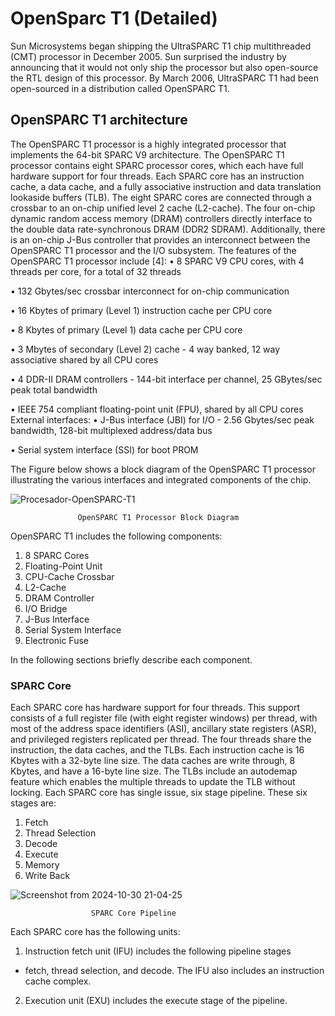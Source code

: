# OpenSparc T1 (Detailed)
Sun Microsystems began shipping the UltraSPARC T1 chip multithreaded (CMT) processor in December 2005. Sun surprised the
industry by announcing that it would not only ship the processor
but also open-source the RTL design of this processor. By March
2006, UltraSPARC T1 had been open-sourced in a distribution called
OpenSPARC T1.

## OpenSPARC T1 architecture
The OpenSPARC T1 processor is a highly integrated processor that
implements the 64-bit SPARC V9 architecture. The OpenSPARC
T1 processor contains eight SPARC processor cores, which each have
full hardware support for four threads. Each SPARC core has an
instruction cache, a data cache, and a fully associative instruction
and data translation lookaside buffers (TLB). The eight SPARC cores
are connected through a crossbar to an on-chip unified level 2 cache
(L2-cache).
The four on-chip dynamic random access memory (DRAM) controllers directly interface to the double data rate-synchronous DRAM
(DDR2 SDRAM). Additionally, there is an on-chip J-Bus controller
that provides an interconnect between the OpenSPARC T1 processor
and the I/O subsystem.
The features of the OpenSPARC T1 processor include [4]:
• 8 SPARC V9 CPU cores, with 4 threads per core, for a total of
32 threads

• 132 Gbytes/sec crossbar interconnect for on-chip communication

• 16 Kbytes of primary (Level 1) instruction cache per CPU core

• 8 Kbytes of primary (Level 1) data cache per CPU core

• 3 Mbytes of secondary (Level 2) cache - 4 way banked, 12 way
associative shared by all CPU cores

• 4 DDR-II DRAM controllers - 144-bit interface per channel, 25
GBytes/sec peak total bandwidth

• IEEE 754 compliant floating-point unit (FPU), shared by all
CPU cores
External interfaces:
• J-Bus interface (JBI) for I/O - 2.56 Gbytes/sec peak bandwidth,
128-bit multiplexed address/data bus

• Serial system interface (SSI) for boot PROM

The Figure below shows a block diagram of the OpenSPARC T1 processor
illustrating the various interfaces and integrated components of the
chip.

![Procesador-OpenSPARC-T1](https://github.com/user-attachments/assets/55a3c3f5-c5e1-4bcd-97d6-420bd1d6b7e3)

                   OpenSPARC T1 Processor Block Diagram
OpenSPARC T1 includes the following components:

1. 8 SPARC Cores
2. Floating-Point Unit
3. CPU-Cache Crossbar
4. L2-Cache
5. DRAM Controller
6. I/O Bridge
7. J-Bus Interface
8. Serial System Interface
9. Electronic Fuse
   
In the following sections briefly describe each component.

### SPARC Core
Each SPARC core has hardware support for four threads. This support
consists of a full register file (with eight register windows) per thread,
with most of the address space identifiers (ASI), ancillary state registers (ASR), and privileged registers replicated per thread. The four
threads share the instruction, the data caches, and the TLBs. Each instruction cache is 16 Kbytes with a 32-byte line size. The data caches
are write through, 8 Kbytes, and have a 16-byte line size. The TLBs include an autodemap feature which enables the multiple threads to
update the TLB without locking.
Each SPARC core has single issue, six stage pipeline. These six
stages are:

1. Fetch
2. Thread Selection
3. Decode
4. Execute
5. Memory
6. Write Back

![Screenshot from 2024-10-30 21-04-25](https://github.com/user-attachments/assets/e42942a3-23b8-47c1-b6aa-22bbb29b16fa)

                      SPARC Core Pipeline

Each SPARC core has the following units:
1. Instruction fetch unit (IFU) includes the following pipeline stages
- fetch, thread selection, and decode. The IFU also includes an
instruction cache complex.
2. Execution unit (EXU) includes the execute stage of the pipeline.
